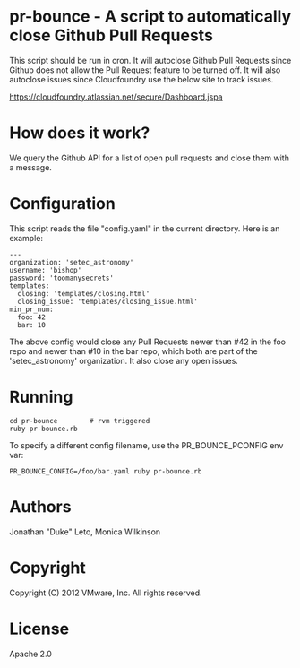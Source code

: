 # pr-bounce - A script to automatically close Github Pull Requests

This script should be run in cron. It will autoclose Github Pull Requests since
Github does not allow the Pull Request feature to be turned off. It will also
autoclose issues since Cloudfoundry use the below site to track issues.

https://cloudfoundry.atlassian.net/secure/Dashboard.jspa

# How does it work?

We query the Github API for a list of open pull requests and close them with a
message.

# Configuration

This script reads the file "config.yaml" in the current directory. Here is an
example:

    ---
    organization: 'setec_astronomy'
    username: 'bishop'
    password: 'toomanysecrets'
    templates:
      closing: 'templates/closing.html'
      closing_issue: 'templates/closing_issue.html'
    min_pr_num:
      foo: 42
      bar: 10

The above config would close any Pull Requests newer than #42 in the foo repo
and newer than #10 in the bar repo, which both are part of the
'setec\_astronomy' organization. It also close any open issues.

# Running

    cd pr-bounce        # rvm triggered
    ruby pr-bounce.rb

To specify a different config filename, use the PR\_BOUNCE\_PCONFIG env var:

    PR_BOUNCE_CONFIG=/foo/bar.yaml ruby pr-bounce.rb

# Authors

Jonathan "Duke" Leto, Monica Wilkinson

# Copyright

Copyright (C) 2012 VMware, Inc. All rights reserved.

# License

Apache 2.0
